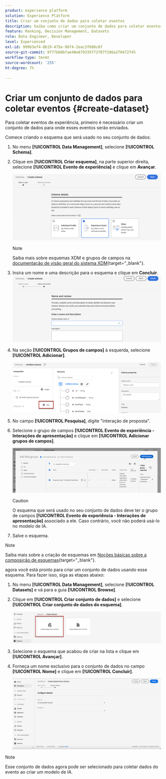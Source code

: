 ```yaml
---
product: experience platform
solution: Experience Platform
title: Criar um conjunto de dados para coletar eventos
description: Saiba como criar um conjunto de dados para coletar eventos
feature: Ranking, Decision Management, Datasets
role: Data Engineer, Developer
level: Experienced
exl-id: 99963ef4-0b19-475e-96f4-2eac3f680c6f
source-git-commit: 9f77bb0bfae48e879335f72f07f106a2f0472f45
workflow-type: tm+mt
source-wordcount: '255'
ht-degree: 7%

---
```


# Criar um conjunto de dados para coletar eventos {#create-dataset}

Para coletar eventos de experiência, primeiro é necessário criar um conjunto de dados para onde esses eventos serão enviados.

Comece criando o esquema que será usado no seu conjunto de dados:

1. No menu **[!UICONTROL Data Management]**, selecione **[!UICONTROL Schema]**.

1. Clique em **[!UICONTROL Criar esquema]**, na parte superior direita, selecione **[!UICONTROL Evento de experiência]** e clique em **Avançar**.

   ![](../../offers/assets/ai-ranking-xdm-event.png)

   >[!NOTE]
   >
   >Saiba mais sobre esquemas XDM e grupos de campos na [documentação de visão geral do sistema XDM](https://experienceleague.adobe.com/docs/experience-platform/xdm/home.html?lang=pt-BR){target="_blank"}.

1. Insira um nome e uma descrição para o esquema e clique em **Concluir**.
   ![](../../offers/assets/ai-ranking-xdm-event-2.png)

1. Na seção **[!UICONTROL Grupos de campos]** à esquerda, selecione **[!UICONTROL Adicionar]**.

   ![](../../offers/assets/ai-ranking-fields-groups.png)

1. No campo **[!UICONTROL Pesquisa]**, digite &quot;interação de proposta&quot;.

1. Selecione o grupo de campos **[!UICONTROL Evento de experiência - Interações de apresentação]** e clique em **[!UICONTROL Adicionar grupos de campos]**.

   ![](../../offers/assets/ai-ranking-add-field-group.png)

   >[!CAUTION]
   >
   >O esquema que será usado no seu conjunto de dados deve ter o grupo de campos **[!UICONTROL Evento de experiência - Interações de apresentação]** associado a ele. Caso contrário, você não poderá usá-lo no modelo de IA.

1. Salve o esquema.

>[!NOTE]
>
>Saiba mais sobre a criação de esquemas em [Noções básicas sobre a composição de esquemas](https://experienceleague.adobe.com/docs/experience-platform/xdm/schema/composition.html#understanding-schemas){target="_blank"}.

agora você está pronto para criar um conjunto de dados usando esse esquema. Para fazer isso, siga as etapas abaixo:

1. No menu **[!UICONTROL Data Management]**, selecione **[!UICONTROL Datasets]** e vá para a guia **[!UICONTROL Browse]**.

1. Clique em **[!UICONTROL Criar conjunto de dados]** e selecione **[!UICONTROL Criar conjunto de dados do esquema]**.

   ![](../../offers/assets/ai-ranking-create-dataset-from-schema.png)

1. Selecione o esquema que acabou de criar na lista e clique em **[!UICONTROL Avançar]**.

1. Forneça um nome exclusivo para o conjunto de dados no campo **[!UICONTROL Nome]** e clique em **[!UICONTROL Concluir]**.

   ![](../../offers/assets/ai-ranking-dataset-name.png)

>[!NOTE]
>
>Esse conjunto de dados agora pode ser selecionado para coletar dados do evento ao criar um modelo de IA<!--add link to Creat AI models section-->.
